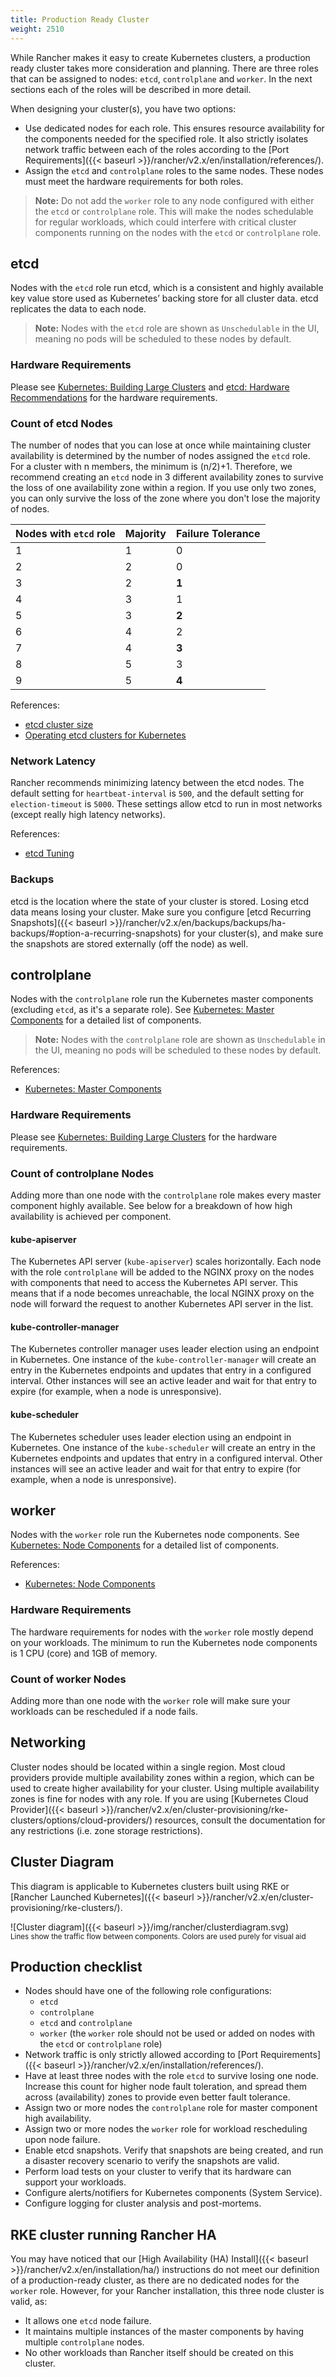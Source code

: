 ```yaml
---
title: Production Ready Cluster
weight: 2510
---
```


While Rancher makes it easy to create Kubernetes clusters, a production ready cluster takes more consideration and planning. There are three roles that can be assigned to nodes: `etcd`, `controlplane` and `worker`. In the next sections each of the roles will be described in more detail.

When designing your cluster(s), you have two options:

* Use dedicated nodes for each role. This ensures resource availability for the components needed for the specified role. It also strictly isolates network traffic between each of the roles according to the [Port Requirements]({{< baseurl >}}/rancher/v2.x/en/installation/references/).
* Assign the `etcd` and `controlplane` roles to the same nodes. These nodes must meet the hardware requirements for both roles.

>**Note:** Do not add the `worker` role to any node configured with either the `etcd` or `controlplane` role. This will make the nodes schedulable for regular workloads, which could interfere with critical cluster components running on the nodes with the `etcd` or `controlplane` role.

## etcd

Nodes with the `etcd` role run etcd, which is a consistent and highly available key value store used as Kubernetes’ backing store for all cluster data. etcd replicates the data to each node.

>**Note:** Nodes with the `etcd` role are shown as `Unschedulable` in the UI, meaning no pods will be scheduled to these nodes by default.

### Hardware Requirements

Please see [Kubernetes: Building Large Clusters](https://kubernetes.io/docs/setup/cluster-large/) and [etcd: Hardware Recommendations](https://coreos.com/etcd/docs/latest/op-guide/hardware.html) for the hardware requirements.

### Count of etcd Nodes

The number of nodes that you can lose at once while maintaining cluster availability is determined by the number of nodes assigned the `etcd` role. For a cluster with n members, the minimum is (n/2)+1. Therefore, we recommend creating an  `etcd` node in 3 different availability zones to survive the loss of one availability zone within a region. If you use only two zones, you can only survive the loss of the zone where you don't lose the majority of nodes.

| Nodes with `etcd` role | Majority   | Failure Tolerance |
|--------------|------------|-------------------|
| 1 | 1 | 0 |
| 2 | 2 | 0 |
| 3 | 2 | **1** |
| 4 | 3 | 1 |
| 5 | 3 | **2** |
| 6 | 4 | 2 |
| 7 | 4 | **3** |
| 8 | 5 | 3 |
| 9 | 5 | **4** |

References:

* [etcd cluster size](https://coreos.com/etcd/docs/latest/v2/admin_guide.html#optimal-cluster-size)
* [Operating etcd clusters for Kubernetes](https://kubernetes.io/docs/tasks/administer-cluster/configure-upgrade-etcd/)

### Network Latency

Rancher recommends minimizing latency between the etcd nodes. The default setting for `heartbeat-interval` is `500`, and the default setting for `election-timeout` is `5000`. These settings allow etcd to run in most networks (except really high latency networks).

References:

* [etcd Tuning](https://coreos.com/etcd/docs/latest/tuning.html)

### Backups

etcd is the location where the state of your cluster is stored. Losing etcd data means losing your cluster. Make sure you configure [etcd Recurring Snapshots]({{< baseurl >}}/rancher/v2.x/en/backups/backups/ha-backups/#option-a-recurring-snapshots) for your cluster(s), and make sure the snapshots are stored externally (off the node) as well.

## controlplane

Nodes with the `controlplane` role run the Kubernetes master components (excluding `etcd`, as it's a separate role). See [Kubernetes: Master Components](https://kubernetes.io/docs/concepts/overview/components/#master-components) for a detailed list of components.

>**Note:** Nodes with the `controlplane` role are shown as `Unschedulable` in the UI, meaning no pods will be scheduled to these nodes by default.

References:

* [Kubernetes: Master Components](https://kubernetes.io/docs/concepts/overview/components/#master-components)

### Hardware Requirements

Please see [Kubernetes: Building Large Clusters](https://kubernetes.io/docs/setup/cluster-large/) for the hardware requirements.

### Count of controlplane Nodes

Adding more than one node with the `controlplane` role makes every master component highly available. See below for a breakdown of how high availability is achieved per component.

#### kube-apiserver

The Kubernetes API server (`kube-apiserver`) scales horizontally. Each node with the role `controlplane` will be added to the NGINX proxy on the nodes with components that need to access the Kubernetes API server. This means that if a node becomes unreachable, the local NGINX proxy on the node will forward the request to another Kubernetes API server in the list.

#### kube-controller-manager

The Kubernetes controller manager uses leader election using an endpoint in Kubernetes. One instance of the `kube-controller-manager` will create an entry in the Kubernetes endpoints and updates that entry in a configured interval. Other instances will see an active leader and wait for that entry to expire (for example, when a node is unresponsive).

#### kube-scheduler

The Kubernetes scheduler uses leader election using an endpoint in Kubernetes. One instance of the `kube-scheduler` will create an entry in the Kubernetes endpoints and updates that entry in a configured interval. Other instances will see an active leader and wait for that entry to expire (for example, when a node is unresponsive).

## worker

Nodes with the `worker` role run the Kubernetes node components. See [Kubernetes: Node Components](https://kubernetes.io/docs/concepts/overview/components/#node-components) for a detailed list of components.

References:

* [Kubernetes: Node Components](https://kubernetes.io/docs/concepts/overview/components/#node-components)

### Hardware Requirements

The hardware requirements for nodes with the `worker` role mostly depend on your workloads. The minimum to run the Kubernetes node components is 1 CPU (core) and 1GB of memory.

### Count of worker Nodes

Adding more than one node with the `worker` role will make sure your workloads can be rescheduled if a node fails.

## Networking

Cluster nodes should be located within a single region. Most cloud providers provide multiple availability zones within a region, which can be used to create higher availability for your cluster. Using multiple availability zones is fine for nodes with any role. If you are using [Kubernetes Cloud Provider]({{< baseurl >}}/rancher/v2.x/en/cluster-provisioning/rke-clusters/options/cloud-providers/) resources, consult the documentation for any restrictions (i.e. zone storage restrictions).

## Cluster Diagram

This diagram is applicable to Kubernetes clusters built using RKE or [Rancher Launched Kubernetes]({{< baseurl >}}/rancher/v2.x/en/cluster-provisioning/rke-clusters/).

![Cluster diagram]({{< baseurl >}}/img/rancher/clusterdiagram.svg)<br/>
<sup>Lines show the traffic flow between components. Colors are used purely for visual aid</sup>

## Production checklist

* Nodes should have one of the following role configurations:
  * `etcd`
  * `controlplane`
  * `etcd` and `controlplane`
  * `worker` (the `worker` role should not be used or added on nodes with the `etcd` or `controlplane` role)
* Network traffic is only strictly allowed according to [Port Requirements]({{< baseurl >}}/rancher/v2.x/en/installation/references/).
* Have at least three nodes with the role `etcd` to survive losing one node. Increase this count for higher node fault toleration, and spread them across (availability) zones to provide even better fault tolerance.
* Assign two or more nodes the `controlplane` role for master component high availability.
* Assign two or more nodes the `worker` role for workload rescheduling upon node failure.
* Enable etcd snapshots. Verify that snapshots are being created, and run a disaster recovery scenario to verify the snapshots are valid.
* Perform load tests on your cluster to verify that its hardware can support your workloads.
* Configure alerts/notifiers for Kubernetes components (System Service).
* Configure logging for cluster analysis and post-mortems.

## RKE cluster running Rancher HA

You may have noticed that our [High Availability (HA) Install]({{< baseurl >}}/rancher/v2.x/en/installation/ha/) instructions do not meet our definition of a production-ready cluster, as there are no dedicated nodes for the `worker` role. However, for your Rancher installation, this three node cluster is valid, as:

* It allows one `etcd` node failure.
* It maintains multiple instances of the master components by having multiple `controlplane` nodes.
* No other workloads than Rancher itself should be created on this cluster.

